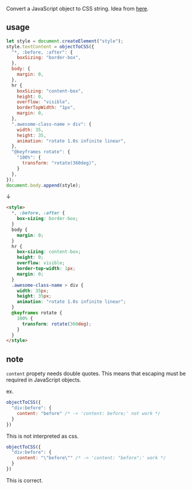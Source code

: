 Convert a JavaScript object to CSS string. Idea from [here](https://github.com/natew/object-to-css).
## usage

```js
let style = document.createElement("style");
style.textContent = objectToCSS({
  "*, :before, :after": {
    boxSizing: "border-box",
  },
  body: {
    margin: 0,
  },
  hr {
    boxSizing: "content-box",
    height: 0,
    overflow: "visible",
    borderTopWidth: "1px",
    margin: 0,
  },
  ".awesome-class-name > div": {
    width: 35,
    height: 35,
    animation: "rotate 1.0s infinite linear",
  },
  "@keyframes rotate": {
    "100%": {
      transform: "rotate(360deg)",
    }
  },
});
document.body.append(style);
```
↓
```html
<style>
  *, :before, :after {
    box-sizing: border-box;
  }
  body {
    margin: 0;
  }
  hr {
    box-sizing: content-box;
    height: 0;
    overflow: visible;
    border-top-width: 1px;
    margin: 0;
  }
  .awesome-class-name > div {
    width: 35px;
    height: 35px;
    animation: "rotate 1.0s infinite linear";
  }
  @keyframes rotate {
    100% {
      transform: rotate(360deg);
    }
  }
</style>
```

## note

`content` propety needs double quotes. This means that escaping must be required in JavaScript objects.

ex.
```js
objectToCSS({
  "div:before": {
    content: "before" /* -> 'content: before;' not work */
  }
})
```
This is not interpreted as css.
```js
objectToCSS({
  "div:before": {
    content: "\"before\"" /* -> 'content: "before";' work */
  }
})
```
This is correct.
